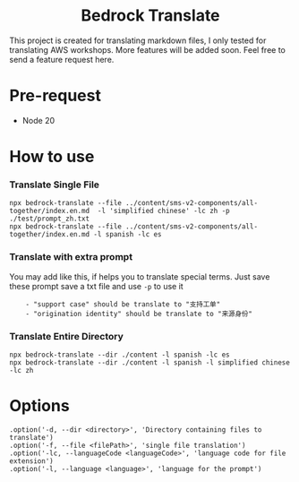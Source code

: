 <h1 align="center">Bedrock Translate</h1>

This project is created for translating markdown files, I only tested for translating AWS workshops. More features will be added soon. Feel free to send a feature request here.


# Pre-request
* Node 20

# How to use
### Translate Single File
```
npx bedrock-translate --file ../content/sms-v2-components/all-together/index.en.md  -l 'simplified chinese' -lc zh -p ./test/prompt_zh.txt
npx bedrock-translate --file ../content/sms-v2-components/all-together/index.en.md -l spanish -lc es
```

### Translate with extra prompt
You may add like this, if helps you to translate special terms. Just save these prompt save a txt file and use `-p` to use it
```
    - "support case" should be translate to "支持工单"
    - "origination identity" should be translate to "来源身份"
```

### Translate Entire Directory
```
npx bedrock-translate --dir ./content -l spanish -lc es
npx bedrock-translate --dir ./content -l spanish -l simplified chinese -lc zh
```

# Options
```
.option('-d, --dir <directory>', 'Directory containing files to translate')
.option('-f, --file <filePath>', 'single file translation')
.option('-lc, --languageCode <languageCode>', 'language code for file extension')
.option('-l, --language <language>', 'language for the prompt')
```
